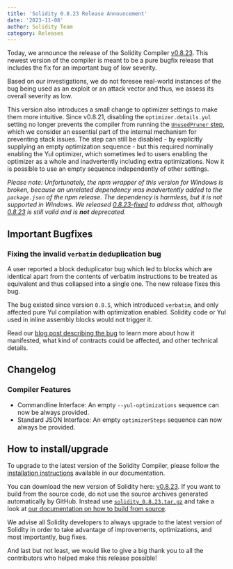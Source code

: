 ```yaml
---
title: 'Solidity 0.8.23 Release Announcement'
date: '2023-11-08'
author: Solidity Team
category: Releases
---
```


Today, we announce the release of the Solidity Compiler [v0.8.23](https://github.com/ethereum/solidity/releases/tag/v0.8.23). This newest version of the compiler is meant to be a pure bugfix release that includes the fix for an important bug of low severity.

Based on our investigations, we do not foresee real-world instances of the bug being used as an exploit or an attack vector and thus, we assess its overall severity as low.

This version also introduces a small change to optimizer settings to make them more intuitive.
Since v0.8.21, disabling the `optimizer.details.yul` setting no longer prevents the compiler from running the [`UnusedPruner` step](https://docs.soliditylang.org/en/v0.8.23/internals/optimizer.html#unused-pruner), which we consider an essential part of the internal mechanism for preventing stack issues.
The step can still be disabled - by explicitly supplying an empty optimization sequence - but this required nominally enabling the Yul optimizer, which sometimes led to users enabling the optimizer as a whole and inadvertently including extra optimizations.
Now it is possible to use an empty sequence independently of other settings.

_Please note: Unfortunately, the npm wrapper of this version for Windows is broken, because an unrelated dependency was inadvertently added to the `package.json` of the npm release. The dependency is harmless, but it is not supported in Windows. We released [0.8.23-fixed](https://www.npmjs.com/package/solc/v/0.8.23-fixed) to address that, although [0.8.23](https://www.npmjs.com/package/solc/v/0.8.23) is still valid and is **not** deprecated._

## Important Bugfixes

### Fixing the invalid `verbatim` deduplication bug

A user reported a block deduplicator bug which led to blocks which are identical apart from the contents of verbatim instructions to be treated as equivalent and thus collapsed into a single one. The new release fixes this bug.

The bug existed since version `0.8.5`, which introduced `verbatim`, and only affected pure Yul compilation with optimization enabled. Solidity code or Yul used in inline assembly blocks would not trigger it.

Read our [blog post describing the bug](https://blog.soliditylang.org/2023/11/08/verbatim-invalid-deduplication-bug/) to learn more about how it manifested, what kind of contracts could be affected, and other technical details.

## Changelog

### Compiler Features

 * Commandline Interface: An empty ``--yul-optimizations`` sequence can now be always provided.
 * Standard JSON Interface: An empty ``optimizerSteps`` sequence can now always be provided.

## How to install/upgrade

To upgrade to the latest version of the Solidity Compiler, please follow the [installation instructions](https://docs.soliditylang.org/en/v0.8.23/installing-solidity.html) available in our documentation.

You can download the new version of Solidity here: [v0.8.23](https://github.com/ethereum/solidity/releases/tag/v0.8.23). If you want to build from the source code, do not use the source archives generated automatically by GitHub. Instead use [`solidity_0.8.23.tar.gz`](https://github.com/ethereum/solidity/releases/download/v0.8.23/solidity_0.8.23.tar.gz) and take a look at [our documentation on how to build from source](https://docs.soliditylang.org/en/v0.8.23/installing-solidity.html#building-from-source).

We advise all Solidity developers to always upgrade to the latest version of Solidity in order to take advantage of improvements, optimizations, and most importantly, bug fixes.

And last but not least, we would like to give a big thank you to all the contributors who helped make this release possible!
